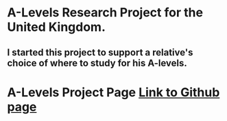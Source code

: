 # A-Levels Research Project for the United Kingdom.
## I started this project to support a relative's choice of where to study for his A-levels.

# A-Levels Project Page [Link to Github page](https://osoisi.github.io/aLevels2023dataproject.html)